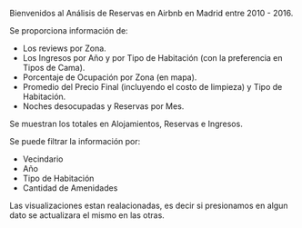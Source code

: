 Bienvenidos al Análisis de Reservas en Airbnb en Madrid entre 2010 - 2016.

Se proporciona información de: 
  - Los reviews por Zona.
  - Los Ingresos por Año y por Tipo de Habitación (con la preferencia en Tipos de Cama).
  - Porcentaje de Ocupación por Zona (en mapa).
  - Promedio del Precio Final (incluyendo el costo de limpieza) y Tipo de Habitación.
  - Noches desocupadas y Reservas por Mes.

Se muestran los totales en Alojamientos, Reservas e Ingresos.

Se puede filtrar la información por:
  - Vecindario
  - Año
  - Tipo de Habitación
  - Cantidad de Amenidades

Las visualizaciones estan realacionadas, es decir si presionamos en algun dato se actualizara el mismo en las otras.
